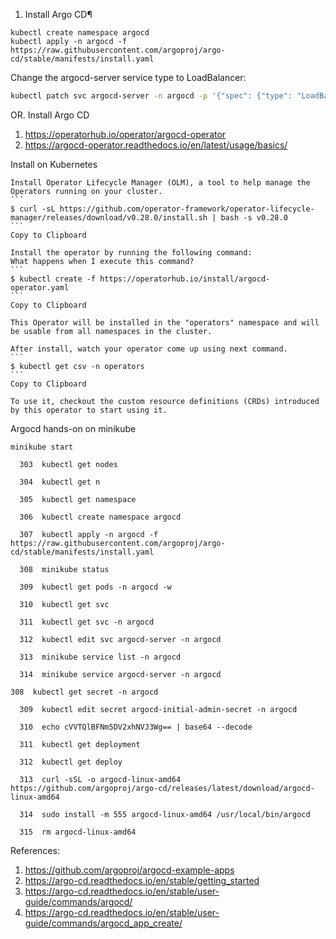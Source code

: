 1. Install Argo CD¶
```
kubectl create namespace argocd
kubectl apply -n argocd -f https://raw.githubusercontent.com/argoproj/argo-cd/stable/manifests/install.yaml
```
Change the argocd-server service type to LoadBalancer:
```bash
kubectl patch svc argocd-server -n argocd -p '{"spec": {"type": "LoadBalancer"}}'
```
OR. Install Argo CD
1. <https://operatorhub.io/operator/argocd-operator>
2. <https://argocd-operator.readthedocs.io/en/latest/usage/basics/>
   
Install on Kubernetes

    Install Operator Lifecycle Manager (OLM), a tool to help manage the Operators running on your cluster.
    ```
    $ curl -sL https://github.com/operator-framework/operator-lifecycle-manager/releases/download/v0.28.0/install.sh | bash -s v0.28.0
    ```
    Copy to Clipboard

    Install the operator by running the following command:
    What happens when I execute this command?
    ```
    $ kubectl create -f https://operatorhub.io/install/argocd-operator.yaml
    ```
    Copy to Clipboard

    This Operator will be installed in the "operators" namespace and will be usable from all namespaces in the cluster.

    After install, watch your operator come up using next command.
    ```
    $ kubectl get csv -n operators
    ```
    Copy to Clipboard

    To use it, checkout the custom resource definitions (CRDs) introduced by this operator to start using it.

Argocd hands-on on minikube
```
minikube start

  303  kubectl get nodes

  304  kubectl get n

  305  kubectl get namespace

  306  kubectl create namespace argocd

  307  kubectl apply -n argocd -f https://raw.githubusercontent.com/argoproj/argo-cd/stable/manifests/install.yaml

  308  minikube status

  309  kubectl get pods -n argocd -w

  310  kubectl get svc

  311  kubectl get svc -n argocd

  312  kubectl edit svc argocd-server -n argocd

  313  minikube service list -n argocd

  314  minikube service argocd-server -n argocd
```
```
308  kubectl get secret -n argocd

  309  kubectl edit secret argocd-initial-admin-secret -n argocd

  310  echo cVVTQlBFNm5DV2xhNVJ3Wg== | base64 --decode

  311  kubectl get deployment

  312  kubectl get deploy

  313  curl -sSL -o argocd-linux-amd64 https://github.com/argoproj/argo-cd/releases/latest/download/argocd-linux-amd64

  314  sudo install -m 555 argocd-linux-amd64 /usr/local/bin/argocd

  315  rm argocd-linux-amd64

```

References:
1. <https://github.com/argoproj/argocd-example-apps>
2. <https://argo-cd.readthedocs.io/en/stable/getting_started>
3. <https://argo-cd.readthedocs.io/en/stable/user-guide/commands/argocd/>
4. <https://argo-cd.readthedocs.io/en/stable/user-guide/commands/argocd_app_create/>
